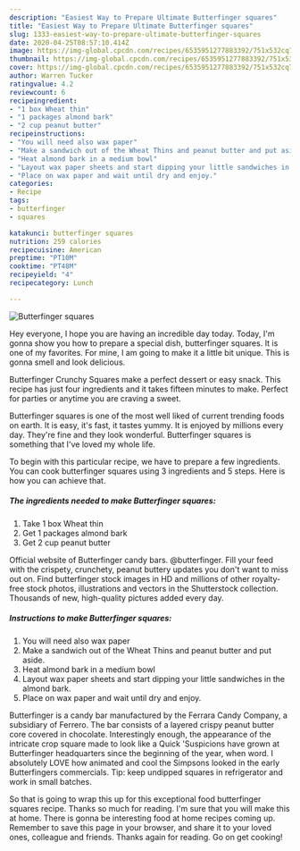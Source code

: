 ```yaml
---
description: "Easiest Way to Prepare Ultimate Butterfinger squares"
title: "Easiest Way to Prepare Ultimate Butterfinger squares"
slug: 1333-easiest-way-to-prepare-ultimate-butterfinger-squares
date: 2020-04-25T08:57:10.414Z
image: https://img-global.cpcdn.com/recipes/6535951277883392/751x532cq70/butterfinger-squares-recipe-main-photo.jpg
thumbnail: https://img-global.cpcdn.com/recipes/6535951277883392/751x532cq70/butterfinger-squares-recipe-main-photo.jpg
cover: https://img-global.cpcdn.com/recipes/6535951277883392/751x532cq70/butterfinger-squares-recipe-main-photo.jpg
author: Warren Tucker
ratingvalue: 4.2
reviewcount: 6
recipeingredient:
- "1 box Wheat thin"
- "1 packages almond bark"
- "2 cup peanut butter"
recipeinstructions:
- "You will need also wax paper"
- "Make a sandwich out of the Wheat Thins and peanut butter and put aside."
- "Heat almond bark in a medium bowl"
- "Layout wax paper sheets and start dipping your little sandwiches in the almond bark."
- "Place on wax paper and wait until dry and enjoy."
categories:
- Recipe
tags:
- butterfinger
- squares

katakunci: butterfinger squares 
nutrition: 259 calories
recipecuisine: American
preptime: "PT10M"
cooktime: "PT48M"
recipeyield: "4"
recipecategory: Lunch

---
```



![Butterfinger squares](https://img-global.cpcdn.com/recipes/6535951277883392/751x532cq70/butterfinger-squares-recipe-main-photo.jpg)

Hey everyone, I hope you are having an incredible day today. Today, I'm gonna show you how to prepare a special dish, butterfinger squares. It is one of my favorites. For mine, I am going to make it a little bit unique. This is gonna smell and look delicious.

Butterfinger Crunchy Squares make a perfect dessert or easy snack. This recipe has just four ingredients and it takes fifteen minutes to make. Perfect for parties or anytime you are craving a sweet.

Butterfinger squares is one of the most well liked of current trending foods on earth. It is easy, it's fast, it tastes yummy. It is enjoyed by millions every day. They're fine and they look wonderful. Butterfinger squares is something that I've loved my whole life.


To begin with this particular recipe, we have to prepare a few ingredients. You can cook butterfinger squares using 3 ingredients and 5 steps. Here is how you can achieve that.

<!--inarticleads1-->

##### The ingredients needed to make Butterfinger squares:

1. Take 1 box Wheat thin
1. Get 1 packages almond bark
1. Get 2 cup peanut butter


Official website of Butterfinger candy bars. @butterfinger. Fill your feed with the crispety, crunchety, peanut buttery updates you don&#39;t want to miss out on. Find butterfinger stock images in HD and millions of other royalty-free stock photos, illustrations and vectors in the Shutterstock collection. Thousands of new, high-quality pictures added every day. 

<!--inarticleads2-->

##### Instructions to make Butterfinger squares:

1. You will need also wax paper
1. Make a sandwich out of the Wheat Thins and peanut butter and put aside.
1. Heat almond bark in a medium bowl
1. Layout wax paper sheets and start dipping your little sandwiches in the almond bark.
1. Place on wax paper and wait until dry and enjoy.


Butterfinger is a candy bar manufactured by the Ferrara Candy Company, a subsidiary of Ferrero. The bar consists of a layered crispy peanut butter core covered in chocolate. Interestingly enough, the appearance of the intricate crop square made to look like a Quick &#39;Suspicions have grown at Butterfinger headquarters since the beginning of the year, when word. I absolutely LOVE how animated and cool the Simpsons looked in the early Butterfingers commercials. Tip: keep undipped squares in refrigerator and work in small batches. 

So that is going to wrap this up for this exceptional food butterfinger squares recipe. Thanks so much for reading. I'm sure that you will make this at home. There is gonna be interesting food at home recipes coming up. Remember to save this page in your browser, and share it to your loved ones, colleague and friends. Thanks again for reading. Go on get cooking!
